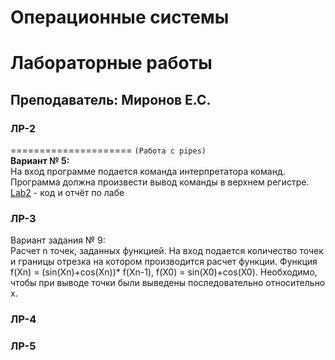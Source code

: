 # Операционные системы

# Лабораторные работы
## Преподаватель: Миронов Е.С.

### ЛР-2
=====================
`(Работа с pipes)`   
**Вариант № 5:**    
На вход программе подается команда интерпретатора команд. Программа должна произвести вывод команды в верхнем регистре.  
[Lab2](https://github.com/patrikeyeva/Institute/tree/master/OS/lab2) - код и отчёт по лабе  


### ЛР-3
Вариант задания № 9:  
Расчет n точек, заданных функцией. На вход подается количество точек и границы отрезка на котором производится расчет функции. Функция f(Xn) = (sin(Xn)+cos(Xn))* f(Xn-1), f(X0) = sin(X0)+cos(X0). Необходимо, чтобы при выводе точки были выведены последовательно относительно x.  



### ЛР-4


### ЛР-5

